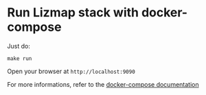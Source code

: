 # Run Lizmap stack with docker-compose

Just do:

```
make run
```

Open your browser at `http://localhost:9090`


For more informations, refer to the [docker-compose documentation](https://docs.docker.com/compose/)



